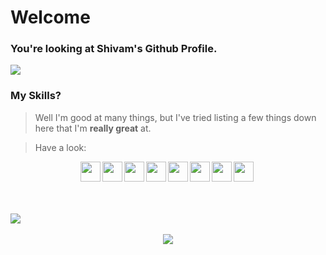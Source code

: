 # Welcome

### You're looking at Shivam's Github Profile.

![](https://komarev.com/ghpvc/?username=your-github-shivam27k&color=blueviolet)

### My Skills?

> Well I'm good at many things, but I've tried listing a few things down here that I'm **really great** at.

> Have a look:

<div style="display: flex; justify-content: center; align-items: center;">
<img align="left" src="https://skills.thijs.gg/icons?i=html&theme=dark" width="32"/>

<img align="left" src="https://skills.thijs.gg/icons?i=css&theme=dark" width="32"/>

<img align="left" src="https://skills.thijs.gg/icons?i=js&theme=dark" width="32"/>

<img align="left" src="https://skills.thijs.gg/icons?i=react&theme=dark" width="32"/>

<img align="left" src="https://skills.thijs.gg/icons?i=python&theme=dark" width="32"/>

<img align="left" src="https://skills.thijs.gg/icons?i=unity&theme=dark" width="32"/>

<img align="left" src="https://skills.thijs.gg/icons?i=c#&theme=dark" width="32"/>

<img align="left" src="https://skills.thijs.gg/icons?i=vscode&theme=dark" width="32"/>
</div>

<br />
<br />

<br />

<div align="center">
    <div style="display: flex; align-items:flex-start; gap: 2rem;">
    <img src="https://github-readme-stats.vercel.app/api/top-langs/?username=shivam27k&layout=compact&show_icons=true&title_color=ffffff&icon_color=34abeb&text_color=daf7dc&bg_color=151515" style="vertical-align: top;" />
    </div>
    <br />
    <div>
    <img src="https://github-readme-stats.vercel.app/api?username=shivam27k&show_icons=true&title_color=ffffff&icon_color=34abeb&text_color=daf7dc&bg_color=151515" />
  </div>
</div>

<br />
<br />
<br />
<br />

